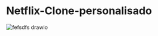 # Netflix-Clone-personalisado

![fefsdfs drawio](https://user-images.githubusercontent.com/82728688/212115597-1220a598-ff59-4c65-a540-26ed679f7045.png)
